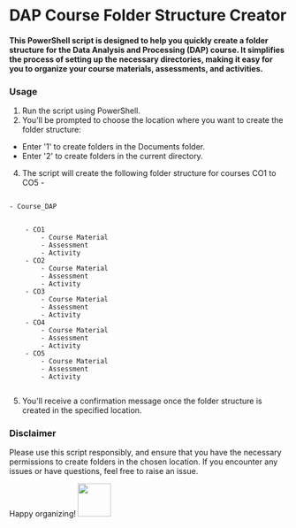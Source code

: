 # DAP Course Folder Structure Creator

#### This PowerShell script is designed to help you quickly create a folder structure for the Data Analysis and Processing (DAP) course. It simplifies the process of setting up the necessary directories, making it easy for you to organize your course materials, assessments, and activities.

### Usage

1. Run the script using PowerShell.
2. You'll be prompted to choose the location where you want to create the folder structure:
- Enter '1' to create folders in the Documents folder.
- Enter '2' to create folders in the current directory.
4. The script will create the following folder structure for courses CO1 to CO5 -

```

- Course_DAP


    - CO1
        - Course Material
        - Assessment
        - Activity
    - CO2
        - Course Material
        - Assessment
        - Activity
    - CO3
        - Course Material
        - Assessment
        - Activity
    - CO4
        - Course Material
        - Assessment
        - Activity
    - CO5
        - Course Material
        - Assessment
        - Activity


```

5. You'll receive a confirmation message once the folder structure is created in the specified location.

### Disclaimer

Please use this script responsibly, and ensure that you have the necessary permissions to create folders in the chosen location. If you encounter any issues or have questions, feel free to raise an issue.

Happy organizing!
<img src="https://media.tenor.com/13StwXW1Pk8AAAAi/cute-please.gif" width="60px">